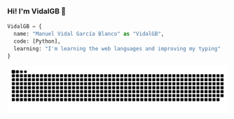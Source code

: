 ### Hi! I'm VidalGB 👋

```py
VidalGB = {
  name: "Manuel Vidal García Blanco" as "VidalGB",
  code: [Python],
  learning: "I'm learning the web languages and improving my typing"
}
```

![Snake animation](https://github.com/VidalGB/VidalGB/blob/main/githubContributionSnake.svg)
